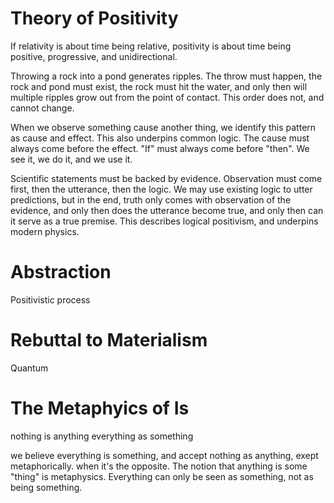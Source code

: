 # Theory of Positivity

If relativity is about time being relative, positivity is about time being positive, progressive, and unidirectional. 

Throwing a rock into a pond generates ripples. The throw must happen, the rock and pond must exist, the rock must hit the water, and only then will multiple ripples grow out from the point of contact. This order does not, and cannot change. 

When we observe something cause another thing, we identify this pattern as cause and effect. This also underpins common logic. The cause must always come before the effect. "If" must always come before "then". We see it, we do it, and we use it. 

Scientific statements must be backed by evidence. Observation must come first, then the utterance, then the logic. We may use existing logic to utter predictions, but in the end, truth only comes with observation of the evidence, and only then does the utterance become true, and only then can it serve as a true premise. This describes logical positivism, and underpins modern physics.

# Abstraction

Positivistic process



# Rebuttal to Materialism

Quantum

# The Metaphyics of Is

nothing is anything
everything as something


we believe everything is something, and accept nothing as anything, exept metaphorically.
when it's the opposite. The notion that anything is some "thing" is metaphysics.
Everything can only be seen as something, not as being something.
